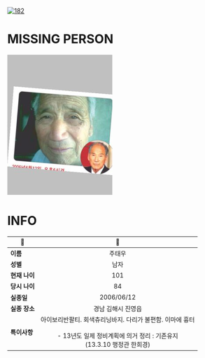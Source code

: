 [![182](https://img.shields.io/badge/%EC%8B%A4%EC%A2%85%EC%8B%A0%EA%B3%A0%EB%8A%94%20%EA%B5%AD%EB%B2%88%EC%97%86%EC%9D%B4-182-blue)](http://safe182.go.kr/index.do)

# MISSING PERSON

<img src="./missing_person.jpg">

# INFO

|🔑|💎|
|--|:--:|
|**이름**|주태우|
|**성별**|남자|
|**현재 나이**|101|
|**당시 나이**|84|
|**실종일**|2006/06/12|
|**실종 장소**|경남 김해시 진영읍 |
|**특이사항**|아이보리반팔티. 회색츄리닝바지. 다리가 불편함. 이마에 흉터</br></br>- 13년도 일제 정비계획에 의거 정리 : 기존유지</br>(13.3.10 행정관 한희경)|
